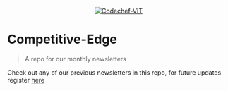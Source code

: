 <p align="center"><a href="https://www.codechefvit.com" target="_blank"><img src="https://s3.amazonaws.com/codechef_shared/sites/all/themes/abessive/logo-3.png" title="CodeChef-VIT" alt="Codechef-VIT"></a>
</p>

# Competitive-Edge
> A repo for our monthly newsletters  

Check out any of our previous newsletters in this repo, for future updates register [here](https://codechefvit.com/updates)
